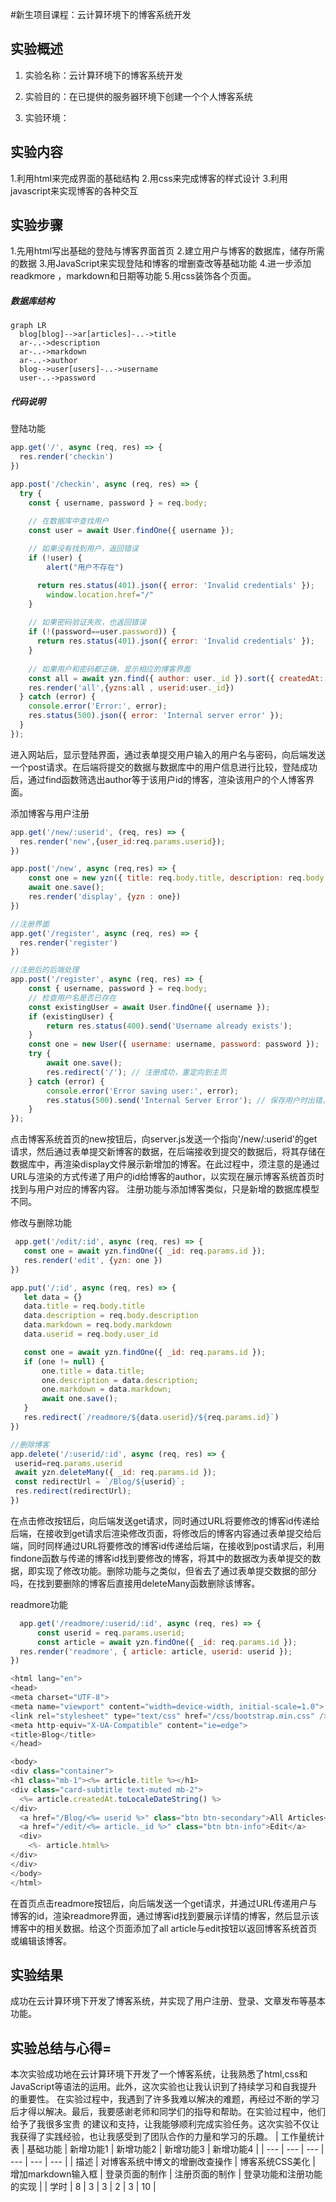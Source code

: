 #新生项目课程：云计算环境下的博客系统开发
## 实验概述

1. 实验名称：云计算环境下的博客系统开发
  
2. 实验目的：在已提供的服务器环境下创建一个个人博客系统
  
3. 实验环境：


## 实验内容
1.利用html来完成界面的基础结构
2.用css来完成博客的样式设计
3.利用javascript来实现博客的各种交互
  
## 实验步骤
1.先用html写出基础的登陆与博客界面首页
2.建立用户与博客的数据库，储存所需的数据
3.用JavaScript来实现登陆和博客的增删查改等基础功能
4.进一步添加readkmore ，markdown和日期等功能
5.用css装饰各个页面。

 
##### 数据库结构
```mermaid
graph LR
  blog[blog]-->ar[articles]-..->title
  ar-..->description
  ar-..->markdown
  ar-..->author
  blog-->user[users]-..->username
  user-..->password
  ```
##### 代码说明
登陆功能
```js
app.get('/', async (req, res) => {
  res.render('checkin')
})

app.post('/checkin', async (req, res) => {  
  try {  
    const { username, password } = req.body;  

    // 在数据库中查找用户  
    const user = await User.findOne({ username });  
  
    // 如果没有找到用户，返回错误  
    if (!user) {
        alert("用户不存在")

      return res.status(401).json({ error: 'Invalid credentials' });  
        window.location.href="/"
    }  
  
    // 如果密码验证失败，也返回错误  
    if (!(password==user.password)) {
      return res.status(401).json({ error: 'Invalid credentials' });  
    }  
  
    // 如果用户和密码都正确，显示相应的博客界面   
    const all = await yzn.find({ author: user._id }).sort({ createdAt: 'desc' }); 
    res.render('all',{yzns:all , userid:user._id})
  } catch (error) {  
    console.error('Error:', error);  
    res.status(500).json({ error: 'Internal server error' });  
  }  
});
```
进入网站后，显示登陆界面，通过表单提交用户输入的用户名与密码，向后端发送一个post请求。在后端将提交的数据与数据库中的用户信息进行比较，登陆成功后，通过find函数筛选出author等于该用户id的博客，渲染该用户的个人博客界面。  

添加博客与用户注册
```js
app.get('/new/:userid', (req, res) => {
  res.render('new',{user_id:req.params.userid});
})

app.post('/new', async (req,res) => {
    const one = new yzn({ title: req.body.title, description: req.body.description,author: req.body.user_id,markdown:req.body.markdown });
    await one.save();
    res.render('display', {yzn : one})
})

//注册界面
app.get('/register', async (req, res) => {
  res.render('register')
})

//注册后的后端处理
app.post('/register', async (req, res) => {  
    const { username, password } = req.body;  
    // 检查用户名是否已存在
    const existingUser = await User.findOne({ username });  
    if (existingUser) {  
        return res.status(400).send('Username already exists');  
    }  
    const one = new User({ username: username, password: password });  
    try {  
        await one.save();  
        res.redirect('/'); // 注册成功，重定向到主页  
    } catch (error) {  
        console.error('Error saving user:', error);  
        res.status(500).send('Internal Server Error'); // 保存用户时出错，发送 500 错误  
    }  
});
```
点击博客系统首页的new按钮后，向server.js发送一个指向'/new/:userid'的get请求，然后通过表单提交新博客的数据，在后端接收到提交的数据后，将其存储在数据库中，再渲染display文件展示新增加的博客。在此过程中，须注意的是通过URL与渲染的方式传递了用户的id给博客的author，以实现在展示博客系统首页时找到与用户对应的博客内容。  注册功能与添加博客类似，只是新增的数据库模型不同。

  修改与删除功能
 ```js
  app.get('/edit/:id', async (req, res) => {
    const one = await yzn.findOne({ _id: req.params.id });
    res.render('edit', {yzn: one })
})

app.put('/:id', async (req, res) => {
    let data = {}
    data.title = req.body.title
    data.description = req.body.description
    data.markdown = req.body.markdown
    data.userid = req.body.user_id

    const one = await yzn.findOne({ _id: req.params.id });
    if (one != null) {
        one.title = data.title;
        one.description = data.description;
        one.markdown = data.markdown;
        await one.save();       
    }  
    res.redirect(`/readmore/${data.userid}/${req.params.id}`)
})

//删除博客
app.delete('/:userid/:id', async (req, res) => {
  userid=req.params.userid
  await yzn.deleteMany({ _id: req.params.id });
  const redirectUrl = `/Blog/${userid}`;
  res.redirect(redirectUrl);
})

```
在点击修改按钮后，向后端发送get请求，同时通过URL将要修改的博客id传递给后端，在接收到get请求后渲染修改页面，将修改后的博客内容通过表单提交给后端，同时同样通过URL将要修改的博客id传递给后端，在接收到post请求后，利用findone函数与传递的博客id找到要修改的博客，将其中的数据改为表单提交的数据，即实现了修改功能。删除功能与之类似，但省去了通过表单提交数据的部分吗，在找到要删除的博客后直接用deleteMany函数删除该博客。  

  readmore功能
  ```js
    app.get('/readmore/:userid/:id', async (req, res) => {
        const userid = req.params.userid;  
        const article = await yzn.findOne({ _id: req.params.id });
    res.render('readmore', { article: article, userid: userid });  
})

<html lang="en">
<head>
  <meta charset="UTF-8">
  <meta name="viewport" content="width=device-width, initial-scale=1.0">
  <link rel="stylesheet" type="text/css" href="/css/bootstrap.min.css" />
  <meta http-equiv="X-UA-Compatible" content="ie=edge">
  <title>Blog</title>
</head>

<body>
<div class="container">
  <h1 class="mb-1"><%= article.title %></h1>
  <div class="card-subtitle text-muted mb-2">
    <%= article.createdAt.toLocaleDateString() %>
  </div>
    <a href="/Blog/<%= userid %>" class="btn btn-secondary">All Articles</a>
    <a href="/edit/<%= article._id %>" class="btn btn-info">Edit</a>
    <div>
      <%- article.html%>
  </div>
  </div>
</body>
</html>
```
在首页点击readmore按钮后，向后端发送一个get请求，并通过URL传递用户与博客的id，渲染readmore界面，通过博客id找到要展示详情的博客，然后显示该博客中的相关数据。给这个页面添加了all article与edit按钮以返回博客系统首页或编辑该博客。  
  
  
## 实验结果
成功在云计算环境下开发了博客系统，并实现了用户注册、登录、文章发布等基本功能。

## 实验总结与心得=
本次实验成功地在云计算环境下开发了一个博客系统，让我熟悉了html,css和JavaScript等语法的运用。此外，这次实验也让我认识到了持续学习和自我提升的重要性。
在实验过程中，我遇到了许多我难以解决的难题，再经过不断的学习后才得以解决。最后，我要感谢老师和同学们的指导和帮助。在实验过程中，他们给予了我很多宝贵
的建议和支持，让我能够顺利完成实验任务。这次实验不仅让我获得了实践经验，也让我感受到了团队合作的力量和学习的乐趣。
| 工作量统计表 | 基础功能 | 新增功能1 | 新增功能2 | 新增功能3 | 新增功能4  |
| --- | --- | --- | --- | --- | --- |
| 描述  | 对博客系统中博文的增删改查操作 | 博客系统CSS美化 | 增加markdown输入框 | 登录页面的制作 | 注册页面的制作 | 登录功能和注册功能的实现 |
| 学时  | 8   | 3   | 3   | 2   | 3   | 10   |


